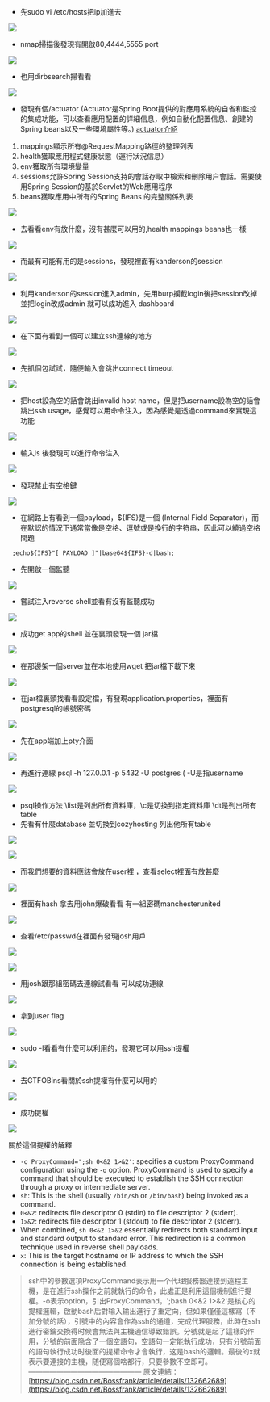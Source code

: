 - 先sudo vi /etc/hosts把ip加進去

![](https://hackmd.io/_uploads/HkrFvlnfT.png)

- nmap掃描後發現有開啟80,4444,5555 port

![](https://hackmd.io/_uploads/SJPDdx3M6.png)

- 也用dirbsearch掃看看

![](https://hackmd.io/_uploads/Hkigix2Ga.png)

- 發現有個/actuator (Actuator是Spring Boot提供的對應用系統的自省和監控的集成功能，可以查看應用配置的詳細信息，例如自動化配置信息、創建的Spring beans以及一些環境屬性等。) [actuator介紹](https://blog.csdn.net/JINXFOREVER/article/details/104945214?spm=wolai.workspace.0.0.6da2767bDhFTDY)
1. mappings顯示所有@RequestMapping路徑的整理列表
2. health獲取應用程式健康狀態（運行狀況信息）
3. env獲取所有環境變量
4. sessions允許Spring Session支持的會話存取中檢索和刪除用户會話。需要使用Spring Session的基於Servlet的Web應用程序
5. beans獲取應用中所有的Spring Beans 的完整關係列表

![](https://hackmd.io/_uploads/HkSvoehzp.png)

- 去看看env有放什麼，沒有甚麼可以用的,health mappings beans也一樣

![](https://hackmd.io/_uploads/ry3ckW2MT.png)

- 而最有可能有用的是sessions，發現裡面有kanderson的session

![](https://hackmd.io/_uploads/SJBMnc3za.png)

- 利用kanderson的session進入admin，先用burp攔截login後把session改掉並把login改成admin 就可以成功進入 dashboard

![](https://hackmd.io/_uploads/HkeT05nMT.png)

- 在下面有看到一個可以建立ssh連線的地方

![](https://hackmd.io/_uploads/BkXXBi2fa.png)

- 先抓個包試試，隨便輸入會跳出connect timeout

![](https://hackmd.io/_uploads/SyCZKi3zT.png)

- 把host設為空的話會跳出invalid host name，但是把username設為空的話會跳出ssh usage，感覺可以用命令注入，因為感覺是透過command來實現這功能

![](https://hackmd.io/_uploads/ryoHqshz6.png)

- 輸入ls 後發現可以進行命令注入

![](https://hackmd.io/_uploads/HkMDyn3zT.png)

- 發現禁止有空格鍵

![](https://hackmd.io/_uploads/Sk8Bb2hzp.png)

- 在網路上有看到一個payload，${IFS}是一個 (Internal Field Separator)，而在默認的情況下通常當像是空格、逗號或是換行的字符串，因此可以繞過空格問題

```
 ;echo${IFS}"[ PAYLOAD ]"|base64${IFS}-d|bash;
```
- 先開啟一個監聽

![](https://hackmd.io/_uploads/HyE5fn3fa.png)

- 嘗試注入reverse shell並看有沒有監聽成功

![](https://hackmd.io/_uploads/HJrrMhhza.png)

- 成功get app的shell 並在裏頭發現一個 jar檔

![](https://hackmd.io/_uploads/SJ27Q3hGa.png)

- 在那邊架一個server並在本地使用wget 把jar檔下載下來
  
![](https://hackmd.io/_uploads/S18c6a3fT.png)

- 在jar檔裏頭找看看設定檔，有發現application.properties，裡面有postgresql的帳號密碼

![](https://hackmd.io/_uploads/Sk7bG1TMT.png)

- 先在app端加上pty介面

![](https://hackmd.io/_uploads/SJpBMkTG6.png)

- 再進行連線 psql -h 127.0.0.1 -p 5432 -U postgres ( -U是指username

![](https://hackmd.io/_uploads/rk-UIJpGa.png)

- psql操作方法 \list是列出所有資料庫，\c是切換到指定資料庫 \dt是列出所有table
- 先看有什麼database 並切換到cozyhosting 列出他所有table

![](https://hackmd.io/_uploads/rydSsJ6G6.png)

![](https://hackmd.io/_uploads/SJV_oy6fa.png)
- 而我們想要的資料應該會放在user裡 ，查看select裡面有放甚麼

![](https://hackmd.io/_uploads/S1RN31pfT.png)
- 裡面有hash 拿去用john爆破看看 有一組密碼manchesterunited

![](https://hackmd.io/_uploads/S1X_RJ6Mp.png)

- 查看/etc/passwd在裡面有發現josh用戶

![](https://hackmd.io/_uploads/BJD2lg6fT.png)

![](https://hackmd.io/_uploads/SkR6geaGp.png)

- 用josh跟那組密碼去連線試看看 可以成功連線

![](https://hackmd.io/_uploads/Bkgr9lTzT.png)

- 拿到user flag

![](https://hackmd.io/_uploads/ByXDqx6fT.png)

- sudo -l看看有什麼可以利用的，發現它可以用ssh提權

![](https://hackmd.io/_uploads/HkHhox6MT.png)

- 去GTFOBins看關於ssh提權有什麼可以用的

![](https://hackmd.io/_uploads/HyG7hxTfp.png)

- 成功提權

![](https://hackmd.io/_uploads/BysUnxpMa.png)



關於這個提權的解釋

- `-o ProxyCommand=';sh 0<&2 1>&2'`: specifies a custom ProxyCommand configuration using the `-o` option. ProxyCommand is used to specify a command that should be executed to establish the SSH connection through a proxy or intermediate server.
- `sh`: This is the shell (usually `/bin/sh` or `/bin/bash`) being invoked as a command.
- `0<&2`: redirects file descriptor 0 (stdin) to file descriptor 2 (stderr).
- `1>&2`: redirects file descriptor 1 (stdout) to file descriptor 2 (stderr).
- When combined, `sh 0<&2 1>&2` essentially redirects both standard input and standard output to standard error. This redirection is a common technique used in reverse shell payloads.
- `x`: This is the target hostname or IP address to which the SSH connection is being established.

> ssh中的參數選項ProxyCommand表示用一个代理服務器連接到遠程主機，是在進行ssh操作之前就執行的命令，此處正是利用這個機制進行提權。-o表示option，引出ProxyCommand，';bash 0<&2 1>&2'是核心的提權邏輯，啟動bash后對输入输出進行了重定向，但如果僅僅這樣寫（不加分號的話），引號中的內容會作為ssh的通道，完成代理服務，此時在ssh進行密鑰交換得时候會無法與主機通信導致錯誤。分號就是起了這樣的作用，分號的前面隐含了一個空語句，空語句一定能執行成功，只有分號前面的語句執行成功时後面的提權命令才會執行，这是bash的邏輯。最後的x就表示要連接的主機，随便寫個啥都行，只要參數不空即可。
————————————————
原文連結：[https://blog.csdn.net/Bossfrank/article/details/132662689](https://blog.csdn.net/Bossfrank/article/details/132662689)
